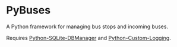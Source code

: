 # PyBuses

A Python framework for managing bus stops and incoming buses.

Requires [Python-SQLite-DBManager](https://github.com/EnforcerZhukov/Python-SQLite-DBManager) and [Python-Custom-Logging](https://github.com/EnforcerZhukov/Python-Custom-Logging).
